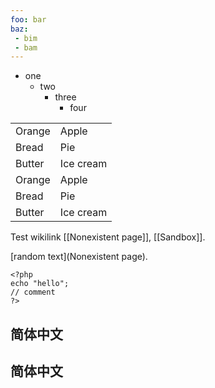 ```yaml
---
foo: bar
baz:
 - bim
 - bam
---
```



- one
  - two
    - three
      - four


|||
|--------|-----------|
| Orange | Apple     |
| Bread  | Pie       |
| Butter | Ice cream |
| Orange | Apple     |
| Bread  | Pie       |
| Butter | Ice cream |


Test wikilink [[Nonexistent page]], [[Sandbox]].

[random text](Nonexistent page).

``` {.php}
<?php
echo "hello";
// comment
?>
```


## 简体中文

## 简体中文
